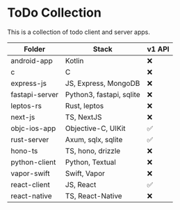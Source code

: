 # ToDo Collection
This is a collection of todo client and server apps.

| Folder | Stack | v1 API |
| --- | --- | --- |
| android-app | Kotlin |  ❌ |
| c | C | ❌ |
| express-js | JS, Express, MongoDB | ❌ |
| fastapi-server | Python3, fastapi, sqlite | ❌ |
| leptos-rs | Rust, leptos | ❌ |
| next-js | TS, NextJS | ❌ |
| objc-ios-app | Objective-C, UIKit | ✅ |
| rust-server | Axum, sqlx, sqlite | ✅ |
| hono-ts | TS, hono, drizzle | ❌ |
| python-client | Python, Textual | ❌ |
| vapor-swift | Swift, Vapor | ❌ |
| react-client | JS, React | ✅ |
| react-native | TS, React-Native | ❌ |